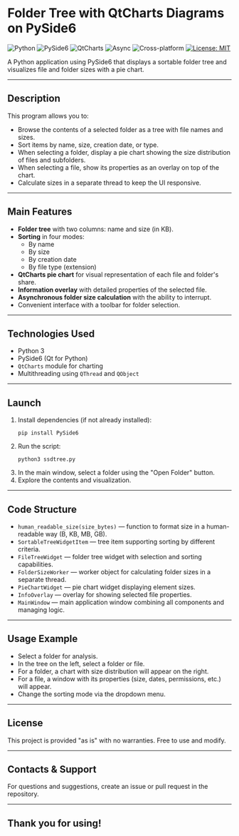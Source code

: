 # Folder Tree with QtCharts Diagrams on PySide6

![Python](https://img.shields.io/badge/Python-3776AB?style=flat&logo=python&logoColor=white)
![PySide6](https://img.shields.io/badge/PySide6-41CD52?style=flat&logo=qt&logoColor=white)
![QtCharts](https://img.shields.io/badge/QtCharts-✓-blue)
![Async](https://img.shields.io/badge/Async-Threaded-brightgreen)
![Cross-platform](https://img.shields.io/badge/Cross--platform-✓-orange)
[![License: MIT](https://img.shields.io/badge/License-MIT-yellow.svg)](https://opensource.org/licenses/MIT)

A Python application using PySide6 that displays a sortable folder tree and visualizes file and folder sizes with a pie chart.

---

## Description

This program allows you to:

- Browse the contents of a selected folder as a tree with file names and sizes.
- Sort items by name, size, creation date, or type.
- When selecting a folder, display a pie chart showing the size distribution of files and subfolders.
- When selecting a file, show its properties as an overlay on top of the chart.
- Calculate sizes in a separate thread to keep the UI responsive.

---

## Main Features

- **Folder tree** with two columns: name and size (in KB).
- **Sorting** in four modes:
  - By name
  - By size
  - By creation date
  - By file type (extension)
- **QtCharts pie chart** for visual representation of each file and folder's share.
- **Information overlay** with detailed properties of the selected file.
- **Asynchronous folder size calculation** with the ability to interrupt.
- Convenient interface with a toolbar for folder selection.

---

## Technologies Used

- Python 3
- PySide6 (Qt for Python)
- `QtCharts` module for charting
- Multithreading using `QThread` and `QObject`

---

## Launch

1. Install dependencies (if not already installed):
    ```
    pip install PySide6
    ```
2. Run the script:
    ```
    python3 ssdtree.py
    ```
3. In the main window, select a folder using the "Open Folder" button.
4. Explore the contents and visualization.

---

## Code Structure

- `human_readable_size(size_bytes)` — function to format size in a human-readable way (B, KB, MB, GB).
- `SortableTreeWidgetItem` — tree item supporting sorting by different criteria.
- `FileTreeWidget` — folder tree widget with selection and sorting capabilities.
- `FolderSizeWorker` — worker object for calculating folder sizes in a separate thread.
- `PieChartWidget` — pie chart widget displaying element sizes.
- `InfoOverlay` — overlay for showing selected file properties.
- `MainWindow` — main application window combining all components and managing logic.

---

## Usage Example

- Select a folder for analysis.
- In the tree on the left, select a folder or file.
- For a folder, a chart with size distribution will appear on the right.
- For a file, a window with its properties (size, dates, permissions, etc.) will appear.
- Change the sorting mode via the dropdown menu.

---

## License

This project is provided "as is" with no warranties. Free to use and modify.

---

## Contacts & Support

For questions and suggestions, create an issue or pull request in the repository.

---
Thank you for using!
---
